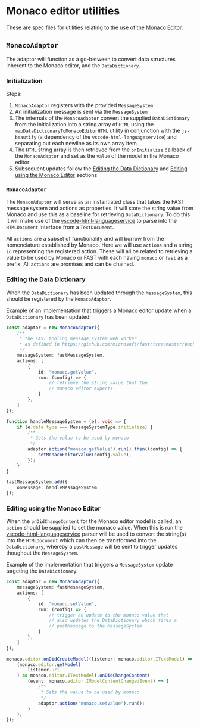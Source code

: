 # Monaco editor utilities

These are spec files for utilities relating to the use of the [Monaco Editor](https://github.com/microsoft/monaco-editor).

## `MonacoAdaptor`

The adaptor will function as a go-between to convert data structures inherent to the Monaco editor, and the `DataDictionary`.

### Initialization

Steps:
1. `MonacoAdaptor` registers with the provided `MessageSystem`
2. An initialization message is sent via the `MessageSystem`
3. The internals of the `MonacoAdaptor` convert the supplied `DataDictionary` from the initialization into a string array of `HTML` using the `mapDataDictionaryToMonacoEditorHTML` utility in conjunction with the `js-beautify` (a dependency of the `vscode-html-languageservice`) and separating out each newline as its own array item
4. The `HTML` string array is then retrieved from the `onInitialize` callback of the `MonacoAdaptor` and set as the `value` of the model in the Monaco editor
5. Subsequent updates follow the [Editing the Data Dictionary](#editing-the-data-dictionary) and [Editing using the Monaco Editor](#editing-using-the-monaco-editor) sections

### `MonacoAdaptor`

The `MonacoAdaptor` will serve as an instantiated class that takes the FAST message system and actions as properties. It will store the string value from Monaco and use this as a baseline for retrieving `DataDictionary`. To do this it will make use of the [vscode-html-languageservice](https://github.com/microsoft/vscode-html-languageservice) to parse into the `HTMLDocument` interface from a `TextDocument`.

All `actions` are a subset of functionality and will borrow from the nomenclature established by Monaco. Here we will use `actions` and a string `id` representing the registered action. These will all be related to retrieving a value to be used by Monaco or FAST with each having `monaco` or `fast` as a prefix. All `actions` are promises and can be chained.

### Editing the Data Dictionary

When the `DataDictionary` has been updated through the `MessageSystem`, this should be registered by the `MonacoAdaptor`.

Example of an implementation that triggers a Monaco editor update when a `DataDictionary` has been updated:

```typescript
const adaptor = new MonacoAdaptor({
    /**
     * the FAST tooling message system web worker
     * as defined in https://github.com/microsoft/fast/tree/master/packages/tooling/fast-tooling#message-system
     */
    messageSystem: fastMessageSystem,
    actions: [
        {
            id: "monaco.getValue",
            run: (config) => {
                // retrieve the string value that the
                // monaco editor expects
            }
        },
    ]
});

function handleMessageSystem = (e): void => {
    if (e.data.type === MessageSystemType.initialize) {
        /**
         * Gets the value to be used by monaco
         */
        adaptor.action("monaco.getValue").run().then((config) => {
            setMonacoEditorValue(config.value);
        });
    }
}

fastMessageSystem.add({
    onMessage: handleMessageSystem
});
```

### Editing using the Monaco Editor

When the `onDidChangeContent` for the Monaco editor model is called, an `action` should be supplied to set the monaco value. When this is run the [vscode-html-languageservice](https://github.com/microsoft/vscode-html-languageservice) parser will be used to convert the string(s) into the `HTMLDocument` which can then be transformed into the `DataDictionary`, whereby a `postMessage` will be sent to trigger updates thoughout the `MessageSystem`.

Example of the implementation that triggers a `MessageSystem` update targeting the `DataDictionary`:

```typescript
const adaptor = new MonacoAdaptor({
    messageSystem: fastMessageSystem,
    actions: [
        {
            id: "monaco.setValue",
            run: (config) => {
                // trigger an update to the monaco value that
                // also updates the DataDictionary which fires a
                // postMessage to the MessageSystem
            }
        },
    ]
});

monaco.editor.onDidCreateModel((listener: monaco.editor.ITextModel) => {
    (monaco.editor.getModel(
        listener.uri
    ) as monaco.editor.ITextModel).onDidChangeContent(
        (event: monaco.editor.IModelContentChangedEvent) => {
            /**
             * Sets the value to be used by monaco
             */
            adaptor.action("monaco.setValue").run();
        }
    );
});
```
